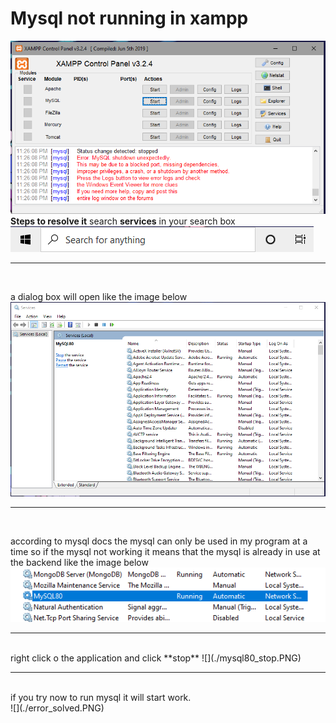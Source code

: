 # Mysql not running in xampp

![](./mysql_not_working.PNG)
<br>
**Steps to resolve it**
search **services** in your search box<br>
![](./search_services.PNG)
<hr>
<br>

a dialog box will open like the image below
![](./services.PNG)
<hr>
<br>

according to mysql docs the mysql can only be used in my program at a time so  if the mysql not working it means that the mysql is already in use at the backend like the image below<br>
![](./mysql_already_running.PNG)
<hr>
<br>
right click o the application and click **stop**
![](./mysql80_stop.PNG)
<hr>
<br>
if you try now to run mysql it will start work.
<br>
![](./error_solved.PNG)
